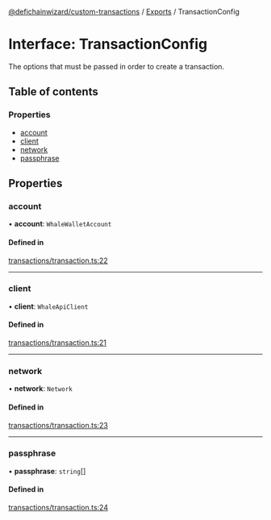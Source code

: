 [@defichainwizard/custom-transactions](../README.md) / [Exports](../modules.md) / TransactionConfig

# Interface: TransactionConfig

The options that must be passed in order to create a transaction.

## Table of contents

### Properties

- [account](TransactionConfig.md#account)
- [client](TransactionConfig.md#client)
- [network](TransactionConfig.md#network)
- [passphrase](TransactionConfig.md#passphrase)

## Properties

### account

• **account**: `WhaleWalletAccount`

#### Defined in

[transactions/transaction.ts:22](https://github.com/DeFiChain-Wizard/custom-transcation-library/blob/7e6d72c/src/transactions/transaction.ts#L22)

___

### client

• **client**: `WhaleApiClient`

#### Defined in

[transactions/transaction.ts:21](https://github.com/DeFiChain-Wizard/custom-transcation-library/blob/7e6d72c/src/transactions/transaction.ts#L21)

___

### network

• **network**: `Network`

#### Defined in

[transactions/transaction.ts:23](https://github.com/DeFiChain-Wizard/custom-transcation-library/blob/7e6d72c/src/transactions/transaction.ts#L23)

___

### passphrase

• **passphrase**: `string`[]

#### Defined in

[transactions/transaction.ts:24](https://github.com/DeFiChain-Wizard/custom-transcation-library/blob/7e6d72c/src/transactions/transaction.ts#L24)
